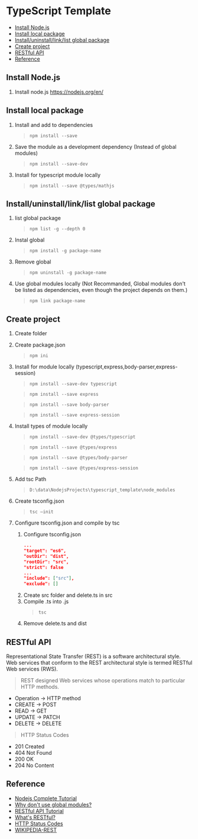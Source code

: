 # TypeScript Template
+ [Install Node.js](#Install-Node.js)
+ [Install local package](#Install-local-package)
+ [Install/uninstall/link/list global package](#Install/uninstall/link/list-global-package)
+ [Create project](#Create-project)
+ [RESTful API](#RESTful-API)
+ [Reference](#Reference)

## Install Node.js
1. Install node.js
		https://nodejs.org/en/
## Install local package
1. Install and add to dependencies
	>```npm install --save```
2. Save the module as a development dependency (Instead of global modules)
	>```npm install --save-dev```
3. Install for typescript module locally
	>```npm install --save @types/mathjs```
## Install/uninstall/link/list global package
1. list global package
	>```npm list -g --depth 0```
2. Instal global
	>```npm install -g package-name```
3. Remove global
	>```npm uninstall -g package-name```
4. Use global modules locally (Not Recommanded, Global modules don't be listed as dependencies, even though the project depends on them.)
	>```npm link package-name```

## Create project
1. Create folder
2. Create package.json
	>```npm ini```
3. Install for module locally (typescript,express,body-parser,express-session)
	>```npm install --save-dev typescript```

	>```npm install --save express```

	>```npm install --save body-parser```

	>```npm install --save express-session```
4. Install types of module locally
	>```npm install --save-dev @types/typescript```

	>```npm install --save @types/express```

	>```npm install --save @types/body-parser```

	>```npm install --save @types/express-session```
5. Add tsc Path
	>```D:\data\NodejsProjects\typescript_template\node_modules```
6. Create tsconfig.json
	>```tsc –init```
7. Configure tsconfig.json and compile by tsc
	1. Configure tsconfig.json
		```json
		...
		"target": "es6",
		"outDir": "dist",
		"rootDir": "src",
		"strict": false
		...
		"include": ["src"],
		"exclude": []
		```
	2. Create src folder and delete.ts in src
	3. Compile .ts into .js
		>```tsc```
	4. Remove delete.ts and dist
## RESTful API
Representational State Transfer (REST) is a software architectural style. Web services that conform to the REST architectural style is termed RESTful Web services (RWS). 

>REST designed Web services whose operations match to particular HTTP methods.
+ Operation -> HTTP method
+ CREATE -> POST
+ READ -> GET
+ UPDATE -> PATCH
+ DELETE -> DELETE

>HTTP Status Codes
+ 201 Created
+ 404 Not Found
+ 200 OK
+ 204 No Content

## Reference
+ [Nodejs Complete Tutorial](https://ithelp.ithome.com.tw/articles/10188051)
+ [Why don't use global modules?](https://www.sitepoint.com/solve-global-npm-module-dependency-problem/)
+ [RESTful API Tutorial](https://nodejust.com/node-js-restful-api-tutorial/)
+ [What's RESTful?](https://progressbar.tw/posts/53)
+ [HTTP Status Codes](https://www.restapitutorial.com/httpstatuscodes.html)
+ [WIKIPEDIA-REST](https://en.wikipedia.org/wiki/Representational_state_transfer)



